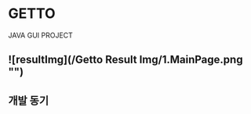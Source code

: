# GETTO
JAVA GUI PROJECT

![resultImg](/Getto Result Img/1.MainPage.png "")
------------------------------

## 개발 동기

